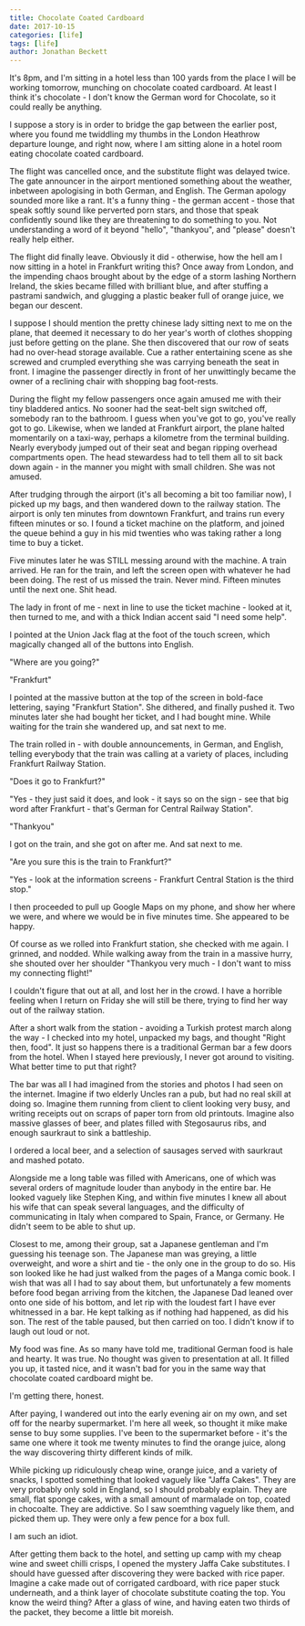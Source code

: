 ```yaml
---
title: Chocolate Coated Cardboard
date: 2017-10-15
categories: [life]
tags: [life]
author: Jonathan Beckett
---
```


It's 8pm, and I'm sitting in a hotel less than 100 yards from the place I will be working tomorrow, munching on chocolate coated cardboard. At least I think it's chocolate - I don't know the German word for Chocolate, so it could really be anything.

I suppose a story is in order to bridge the gap between the earlier post, where you found me twiddling my thumbs in the London Heathrow departure lounge, and right now, where I am sitting alone in a hotel room eating chocolate coated cardboard.

The flight was cancelled once, and the substitute flight was delayed twice. The gate announcer in the airport mentioned something about the weather, inbetween apologising in both German, and English. The German apology sounded more like a rant. It's a funny thing - the german accent - those that speak softly sound like perverted porn stars, and those that speak confidently sound like they are threatening to do something to you. Not understanding a word of it beyond "hello", "thankyou", and "please" doesn't really help either.

The flight did finally leave. Obviously it did - otherwise, how the hell am I now sitting in a hotel in Frankfurt writing this? Once away from London, and the impending chaos brought about by the edge of a storm lashing Northern Ireland, the skies became filled with brilliant blue, and after stuffing a pastrami sandwich, and glugging a plastic beaker full of orange juice, we began our descent.

I suppose I should mention the pretty chinese lady sitting next to me on the plane, that deemed it necessary to do her year's worth of clothes shopping just before getting on the plane. She then discovered that our row of seats had no over-head storage available. Cue a rather entertaining scene as she screwed and crumpled everything she was carrying beneath the seat in front. I imagine the passenger directly in front of her unwittingly became the owner of a reclining chair with shopping bag foot-rests.

During the flight my fellow passengers once again amused me with their tiny bladdered antics. No sooner had the seat-belt sign switched off, somebody ran to the bathroom. I guess when you've got to go, you've really got to go. Likewise, when we landed at Frankfurt airport, the plane halted momentarily on a taxi-way, perhaps a kilometre from the terminal building. Nearly everybody jumped out of their seat and began ripping overhead compartments open. The head stewardess had to tell them all to sit back down again - in the manner you might with small children. She was not amused.

After trudging through the airport (it's all becoming a bit too familiar now), I picked up my bags, and then wandered down to the railway station. The airport is only ten minutes from downtown Frankfurt, and trains run every fifteen minutes or so. I found a ticket machine on the platform, and joined the queue behind a guy in his mid twenties who was taking rather a long time to buy a ticket.

Five minutes later he was STILL messing around with the machine. A train arrived. He ran for the train, and left the screen open with whatever he had been doing. The rest of us missed the train. Never mind. Fifteen minutes until the next one. Shit head.

The lady in front of me - next in line to use the ticket machine - looked at it, then turned to me, and with a thick Indian accent said "I need some help".

I pointed at the Union Jack flag at the foot of the touch screen, which magically changed all of the buttons into English.

"Where are you going?"

"Frankfurt"

I pointed at the massive button at the top of the screen in bold-face lettering, saying "Frankfurt Station". She dithered, and finally pushed it. Two minutes later she had bought her ticket, and I had bought mine. While waiting for the train she wandered up, and sat next to me.

The train rolled in - with double announcements, in German, and English, telling everybody that the train was calling at a variety of places, including Frankfurt Railway Station.

"Does it go to Frankfurt?"

"Yes - they just said it does, and look - it says so on the sign - see that big word after Frankfurt - that's German for Central Railway Station".

"Thankyou"

I got on the train, and she got on after me. And sat next to me.

"Are you sure this is the train to Frankfurt?"

"Yes - look at the information screens - Frankfurt Central Station is the third stop."

I then proceeded to pull up Google Maps on my phone, and show her where we were, and where we would be in five minutes time. She appeared to be happy.

Of course as we rolled into Frankfurt station, she checked with me again. I grinned, and nodded. While walking away from the train in a massive hurry, she shouted over her shoulder "Thankyou very much - I don't want to miss my connecting flight!"

I couldn't figure that out at all, and lost her in the crowd. I have a horrible feeling when I return on Friday she will still be there, trying to find her way out of the railway station.

After a short walk from the station - avoiding a Turkish protest march along the way - I checked into my hotel, unpacked my bags, and thought "Right then, food". It just so happens there is a traditional German bar a few doors from the hotel. When I stayed here previously, I never got around to visiting. What better time to put that right?

The bar was all I had imagined from the stories and photos I had seen on the internet. Imagine if two elderly Uncles ran a pub, but had no real skill at doing so. Imagine them running from client to client looking very busy, and writing receipts out on scraps of paper torn from old printouts. Imagine also massive glasses of beer, and plates filled with Stegosaurus ribs, and enough saurkraut to sink a battleship.

I ordered a local beer, and a selection of sausages served with saurkraut and mashed potato.

Alongside me a long table was filled with Americans, one of which was several orders of magnitude louder than anybody in the entire bar. He looked vaguely like Stephen King, and within five minutes I knew all about his wife that can speak several languages, and the difficulty of communicating in Italy when compared to Spain, France, or Germany. He didn't seem to be able to shut up.

Closest to me, among their group, sat a Japanese gentleman and I'm guessing his teenage son. The Japanese man was greying, a little overweight, and wore a shirt and tie - the only one in the group to do so. His son looked like he had just walked from the pages of a Manga comic book. I wish that was all I had to say about them, but unfortunately a few moments before food began arriving from the kitchen, the Japanese Dad leaned over onto one side of his bottom, and let rip with the loudest fart I have ever whitnessed in a bar. He kept talking as if nothing had happened, as did his son. The rest of the table paused, but then carried on too. I didn't know if to laugh out loud or not.

My food was fine. As so many have told me, traditional German food is hale and hearty. It was true. No thought was given to presentation at all. It filled you up, it tasted nice, and it wasn't bad for you in the same way that chocolate coated cardboard might be.

I'm getting there, honest.

After paying, I wandered out into the early evening air on my own, and set off for the nearby supermarket. I'm here all week, so thought it mike make sense to buy some supplies. I've been to the supermarket before - it's the same one where it took me twenty minutes to find the orange juice, along the way discovering thirty different kinds of milk.

While picking up ridiculously cheap wine, orange juice, and a variety of snacks, I spotted something that looked vaguely like "Jaffa Cakes". They are very probably only sold in England, so I should probably explain. They are small, flat sponge cakes, with a small amount of marmalade on top, coated in chocoalte. They are addictive. So I saw soemthing vaguely like them, and picked them up. They were only a few pence for a box full.

I am such an idiot.

After getting them back to the hotel, and setting up camp with my cheap wine and sweet chilli crisps, I opened the mystery Jaffa Cake substitutes. I should have guessed after discovering they were backed with rice paper. Imagine a cake made out of corrigated cardboard, with rice paper stuck underneath, and a think layer of chocolate substitute coating the top. You know the weird thing? After a glass of wine, and having eaten two thirds of the packet, they become a little bit moreish.